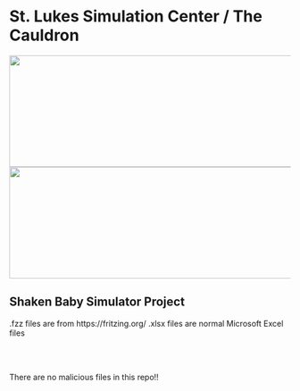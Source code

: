 <h1>St. Lukes Simulation Center / The Cauldron</h1>

<img src="https://www.stlukessimcenter.org/assets/img/3d-print-innovation-lab/the-cauldron-logo.jpg" height="200" width="600" >
<img src="https://www.stlukessimcenter.org/assets/img/3d-print-innovation-lab/the-cauldron-logo.jpg" height="200" width="600" >


<h2>Shaken Baby Simulator Project</h2>

<p>.fzz files are from https://fritzing.org/
.xlsx files are normal Microsoft Excel files</p>
<br>
<br>
<p>There are no malicious files in this repo!!</p>

